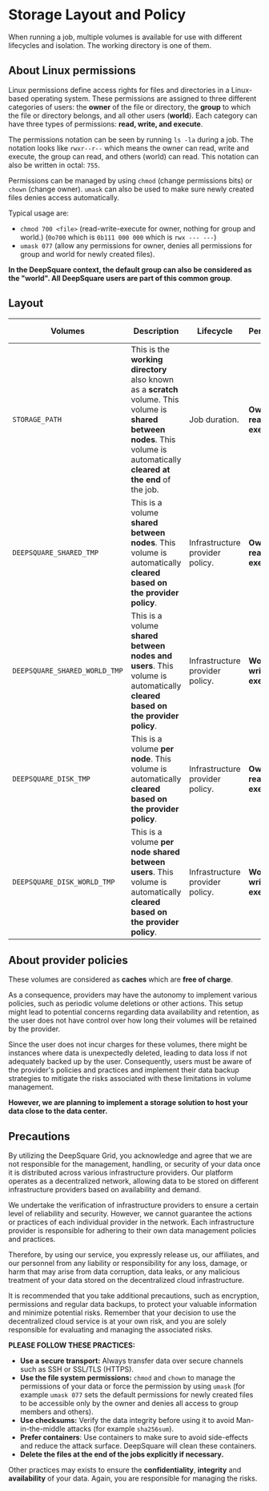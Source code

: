 # Storage Layout and Policy

When running a job, multiple volumes is available for use with different lifecycles and isolation. The working directory is one of them.

## About Linux permissions

Linux permissions define access rights for files and directories in a Linux-based operating system. These permissions are assigned to three different categories of users: the **owner** of the file or directory, the **group** to which the file or directory belongs, and all other users (**world**). Each category can have three types of permissions: **read, write, and execute**.

The permissions notation can be seen by running `ls -la` during a job. The notation looks like `rwxr--r--` which means the owner can read, write and execute, the group can read, and others (world) can read. This notation can also be written in octal: `755`.

Permissions can be managed by using `chmod` (change permissions bits) or `chown` (change owner). `umask` can also be used to make sure newly created files denies access automatically.

Typical usage are:

- `chmod 700 <file>` (read-write-execute for owner, nothing for group and world.) (`0o700` which is `0b111 000 000` which is `rwx --- ---`)
- `umask 077` (allow any permissions for owner, denies all permissions for group and world for newly created files).

**In the DeepSquare context, the default group can also be considered as the "world". All DeepSquare users are part of this common group**.

## Layout

| Volumes                       | Description                                                                                                                                                                    | Lifecycle                       | Permissions                      | Example of usage                                             |
| ----------------------------- | ------------------------------------------------------------------------------------------------------------------------------------------------------------------------------ | ------------------------------- | -------------------------------- | ------------------------------------------------------------ |
| `STORAGE_PATH`                | This is the **working directory** also known as a **scratch** volume. This volume is **shared between nodes**. This volume is automatically **cleared at the end** of the job. | Job duration.                   | **Owner: read, write, execute.** | Input, output files, etc...                                  |
| `DEEPSQUARE_SHARED_TMP`       | This is a volume **shared between nodes**. This volume is automatically **cleared based on the provider policy**.                                                              | Infrastructure provider policy. | **Owner: read, write, execute.** | ML models, datasets ...                                      |
| `DEEPSQUARE_SHARED_WORLD_TMP` | This is a volume **shared between nodes and users**. This volume is automatically **cleared based on the provider policy**.                                                    | Infrastructure provider policy. | **World: read, write, execute.** | Shared ML models, datasets, ... Common cache between users.  |
| `DEEPSQUARE_DISK_TMP`         | This is a volume **per node**. This volume is automatically **cleared based on the provider policy**.                                                                          | Infrastructure provider policy. | **Owner: read, write, execute.** | Output files per process, fallback if shared is too slow ... |
| `DEEPSQUARE_DISK_WORLD_TMP`   | This is a volume **per node shared between users**. This volume is automatically **cleared based on the provider policy**.                                                     | Infrastructure provider policy. | **World: read, write, execute.** |                                                              |

## About provider policies

These volumes are considered as **caches** which are **free of charge**.

As a consequence, providers may have the autonomy to implement various policies, such as periodic volume deletions or other actions. This setup might lead to potential concerns regarding data availability and retention, as the user does not have control over how long their volumes will be retained by the provider.

Since the user does not incur charges for these volumes, there might be instances where data is unexpectedly deleted, leading to data loss if not adequately backed up by the user. Consequently, users must be aware of the provider's policies and practices and implement their data backup strategies to mitigate the risks associated with these limitations in volume management.

**However, we are planning to implement a storage solution to host your data close to the data center.**

## Precautions

By utilizing the DeepSquare Grid, you acknowledge and agree that we are not responsible for the management, handling, or security of your data once it is distributed across various infrastructure providers. Our platform operates as a decentralized network, allowing data to be stored on different infrastructure providers based on availability and demand.

We undertake the verification of infrastructure providers to ensure a certain level of reliability and security. However, we cannot guarantee the actions or practices of each individual provider in the network. Each infrastructure provider is responsible for adhering to their own data management policies and practices.

Therefore, by using our service, you expressly release us, our affiliates, and our personnel from any liability or responsibility for any loss, damage, or harm that may arise from data corruption, data leaks, or any malicious treatment of your data stored on the decentralized cloud infrastructure.

It is recommended that you take additional precautions, such as encryption, permissions and regular data backups, to protect your valuable information and minimize potential risks. Remember that your decision to use the decentralized cloud service is at your own risk, and you are solely responsible for evaluating and managing the associated risks.

**PLEASE FOLLOW THESE PRACTICES:**

- **Use a secure transport:** Always transfer data over secure channels such as SSH or SSL/TLS (HTTPS).
- **Use the file system permissions:** `chmod` and `chown` to manage the permissions of your data or force the permission by using `umask` (for example `umask 077` sets the default permissions for newly created files to be accessible only by the owner and denies all access to group members and others).
- **Use checksums:** Verify the data integrity before using it to avoid Man-in-the-middle attacks (for example `sha256sum`).
- **Prefer containers**: Use containers to make sure to avoid side-effects and reduce the attack surface. DeepSquare will clean these containers.
- **Delete the files at the end of the jobs explicitly if necessary.**

Other practices may exists to ensure the **confidentiality**, **integrity** and **availability** of your data. Again, you are responsible for managing the risks.
